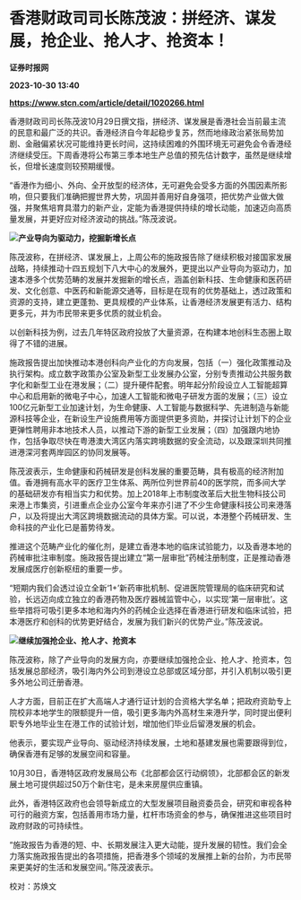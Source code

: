 # 香港财政司司长陈茂波：拼经济、谋发展，抢企业、抢人才、抢资本！
**证券时报网**

**2023-10-30 13:40**

**https://www.stcn.com/article/detail/1020266.html**

香港财政司司长陈茂波10月29日撰文指，拼经济、谋发展是香港社会当前最主流的民意和最广泛的共识。香港经济自今年起稳步复苏，然而地缘政治紧张局势加剧、金融偏紧状况可能维持更长时间，这持续困难的外围环境无可避免会令香港经济继续受压。下周香港将公布第三季本地生产总值的预先估计数字，虽然是继续增长，但增长速度则较预期缓慢。

“香港作为细小、外向、全开放型的经济体，无可避免会受多方面的外围因素所影响，但只要我们准确把握世界大势，巩固并善用好自身强项，把优势产业做大做强，并聚焦培育具潜力的新产业，定能为香港提供持续的增长动能，加速迈向高质量发展，并更好应对经济波动的挑战。”陈茂波说。

![](https://stcn-main.oss-cn-shenzhen.aliyuncs.com/upload/wechat/20231030/YRdSz9epGVh9J6jlcMAryTC5zDu3bYL54JURECDHlx0ry2GArWbG9RaGNS4555xo24D8GFa0hxibicKicvOPzwZzQ.png)**产业导向为驱动力，挖掘新增长点**

陈茂波称，在拼经济、谋发展上，上周公布的施政报告除了继续积极对接国家发展战略，持续推动十四五规划下八大中心的发展外，更提出以产业导向为驱动力，加速本港多个优势范畴的发展并发掘新的增长点，涵盖创新科技、生命健康和医药研发、文化创意、中医药和新能源交通等，目标是在现有的优势基础上，透过政策和资源的支持，建立更蓬勃、更具规模的产业体系，让香港经济发展更有活力、结构更多元，并为市民带来更多优质的就业机会。

以创新科技为例，过去几年特区政府投放了大量资源，在构建本地创科生态圈上取得了不错的进展。

施政报告提出加快推动本港创科向产业化的方向发展，包括（一）强化政策推动及执行架构。成立数字政策办公室及新型工业发展办公室，分别专责推动公共服务数字化和新型工业在港发展；（二）提升硬件配套。明年起分阶段设立人工智能超算中心和启用新的微电子中心，加速人工智能和微电子研发方面的发展；（三）设立100亿元新型工业加速计划，为生命健康、人工智能与数据科学、先进制造与新能源科技等企业，在新设生产设施费用等方面提供更多资助，并探讨让计划下的企业更弹性聘用非本地技术人员，以推动下游的新型工业发展；（四）加强跟内地协作，包括争取尽快在粤港澳大湾区内落实跨境数据的安全流动，以及跟深圳共同推进港深河套两岸园区的协同发展等。

陈茂波表示，生命健康和药械研发是创科发展的重要范畴，具有极高的经济附加值。香港拥有高水平的医疗卫生体系、两所位列世界前40的医学院，而多间大学的基础研发亦有相当实力和优势。加上2018年上市制度改革后大批生物科技公司来港上市集资，引进重点企业办公室今年来亦引进了不少生命健康科技公司来港落户，以及将提出大湾区跨境数据流动的具体方案。可以说，本港整个药械研发、生命科技的产业化已是蓄势待发。

推进这个范畴产业化的催化剂，是建立香港本地的临床试验能力，以及香港本地的药械审批注审制度。施政报告提出建立“第一层审批”药械注册制度，正是推动香港发展成医疗创新枢纽的重要一步。

“短期内我们会透过设立全新‘1+’新药审批机制、促进医院管理局的临床研究和试验，长远迈向成立独立的香港药物及医疗器械监管中心，以实现‘第一层审批’。这些举措将可吸引更多本地和海内外的药械企业选择在香港进行研发和临床试验，把本港医疗和创科的优势更好结合，发展为我们新兴的优势产业。”陈茂波说。

![](https://stcn-main.oss-cn-shenzhen.aliyuncs.com/upload/wechat/20231030/YRdSz9epGVh9J6jlcMAryTC5zDu3bYL54JURECDHlx0ry2GArWbG9RaGNS4555xo24D8GFa0hxibicKicvOPzwZzQ.png)**继续加强抢企业、抢人才、抢资本**

陈茂波称，除了产业导向的发展方向，亦要继续加强抢企业、抢人才、抢资本，包括发展总部经济，吸引海内外公司到港设立总部或区域分部，并引入机制以吸引更多外地公司迁册香港。

人才方面，目前正在扩大高端人才通行证计划的合资格大学名单；把政府资助专上院校非本地学生的限额提升一倍，吸引更多海内外高材生来港升学，同时提出便利职专外地毕业生在港工作的试验计划，增加他们毕业后留港发展的机会。

他表示，要实现产业导向、驱动经济持续发展，土地和基建发展也需要跟得到位，确保香港有足够的发展空间和容量。

10月30日，香港特区政府发展局公布《北部都会区行动纲领》，北部都会区的新发展土地可提供超过50万个新住宅，是未来房屋供应重镇。

此外，香港特区政府也会领导新成立的大型发展项目融资委员会，研究和审视各种可行的融资方案，包括善用市场力量，杠杆市场资金的参与，确保推进这些项目时政府财政的可持续性。

“施政报告为香港的短、中、长期发展注入更大动能，提升发展的韧性。我们会全力落实施政报告提出的各项措施，把香港多个领域的发展推上新的台阶，为市民带来更美好的生活和发展空间。”陈茂波表示。

校对：苏焕文